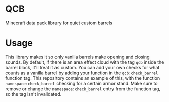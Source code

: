 # QCB
Minecraft data pack library for quiet custom barrels

# Usage
This library makes it so only vanilla barrels make opening and closing sounds. By default, if there is an area effect cloud with the tag `qcb` inside the barrel block, it'll treat it as custom. You can add your own checks for what counts as a vanilla barrel by adding your function in the `qcb:check_barrel` function tag. This repository contains an example of this, with the function `namespace:check_barrel` checking for a certain armor stand.
Make sure to remove or change the `namespace:check_barrel` entry from the function tag, so the tag isn't invalidated.